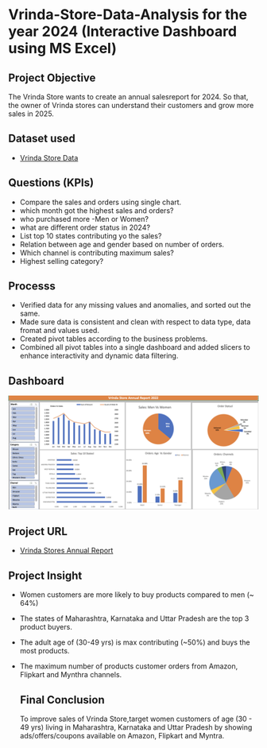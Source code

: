 # Vrinda-Store-Data-Analysis for the year 2024 (Interactive Dashboard using MS Excel)

## Project Objective
The Vrinda Store wants to create an annual salesreport for 2024. So that, the owner of Vrinda stores can understand their customers and grow more sales in 2025.

## Dataset used
- <a href="https://github.com/saikarthik0/Vrinda-store-Data-Analysis/blob/main/Vrinda%20Store%20Data%20Analysis%20(1).xlsx">Vrinda Store Data</a>

## Questions (KPIs)
- Compare the sales and orders using single chart.
- which month got the highest sales and orders?
- who purchased more -Men or Women?
- what are different order status in 2024?
- List top 10 states contributing yo the sales?
- Relation between age and gender based on number of orders.
- Which channel is contributing maximum sales?
- Highest selling category?

## Processs

- Verified data for any missing values and anomalies, and sorted out the same.
- Made sure data is consistent and clean with respect to data type, data fromat and values used.
- Created pivot tables according to the business problems.
- Combined all pivot tables into a single dashboard and added slicers to enhance interactivity and dynamic data filtering.

## Dashboard
![Alt text of the image](https://github.com/saikarthik0/Vrinda-store-Data-Analysis/blob/main/Dashboard%20vrinda%20store%20(1).jpeg)

## Project URL
- <a href="https://1drv.ms/x/c/1236d9f1fe428751/EeuQ_zy2Z0JJsrmzhFLRb4kBAVbR8OvyJnqlymUfspGRYg?e=pl2drF"> Vrinda Stores Annual Report</a>

## Project Insight
- Women customers are more likely to buy products compared to men (~ 64%)
- The states of Maharashtra, Karnataka and Uttar Pradesh are the top 3 product buyers.
- The adult age of (30-49 yrs) is max contributing (~50%) and buys the most products.
- The maximum number of products customer orders from Amazon, Flipkart and Mynthra channels.
  ## Final Conclusion

  To improve sales of Vrinda Store,target women customers of age (30 - 49 yrs) living in Maharashtra, Karnataka and Uttar Pradesh by showing ads/offers/coupons available on Amazon, Flipkart and Myntra.
